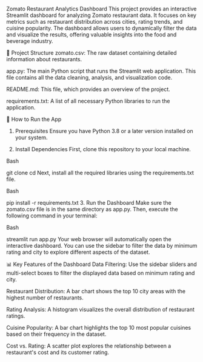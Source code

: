 Zomato Restaurant Analytics Dashboard
This project provides an interactive Streamlit dashboard for analyzing Zomato restaurant data. It focuses on key metrics such as restaurant distribution across cities, rating trends, and cuisine popularity. The dashboard allows users to dynamically filter the data and visualize the results, offering valuable insights into the food and beverage industry.

📁 Project Structure
zomato.csv: The raw dataset containing detailed information about restaurants.

app.py: The main Python script that runs the Streamlit web application. This file contains all the data cleaning, analysis, and visualization code.

README.md: This file, which provides an overview of the project.

requirements.txt: A list of all necessary Python libraries to run the application.

🚀 How to Run the App
1. Prerequisites
Ensure you have Python 3.8 or a later version installed on your system.

2. Install Dependencies
First, clone this repository to your local machine.

Bash

git clone <repository-url>
cd <repository-folder>
Next, install all the required libraries using the requirements.txt file.

Bash

pip install -r requirements.txt
3. Run the Dashboard
Make sure the zomato.csv file is in the same directory as app.py. Then, execute the following command in your terminal:

Bash

streamlit run app.py
Your web browser will automatically open the interactive dashboard. You can use the sidebar to filter the data by minimum rating and city to explore different aspects of the dataset.

📊 Key Features of the Dashboard
Data Filtering: Use the sidebar sliders and multi-select boxes to filter the displayed data based on minimum rating and city.

Restaurant Distribution: A bar chart shows the top 10 city areas with the highest number of restaurants.

Rating Analysis: A histogram visualizes the overall distribution of restaurant ratings.

Cuisine Popularity: A bar chart highlights the top 10 most popular cuisines based on their frequency in the dataset.

Cost vs. Rating: A scatter plot explores the relationship between a restaurant's cost and its customer rating.